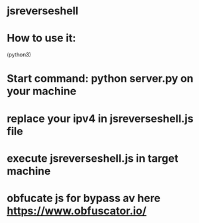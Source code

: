 # jsreverseshell
# How to use it:
(python3)
# Start command: python server.py on your machine
# replace your ipv4 in jsreverseshell.js file
# execute jsreverseshell.js in target machine 
# obfucate js for bypass av here https://www.obfuscator.io/
 

